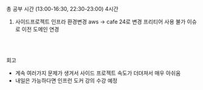 총 공부 시간 (13:00-16:30, 22:30-23:00) 4시간

1. 사이드프로젝트 인프라 환경변경
aws -> cafe 24로 변경
프리티어 사용 불가 이슈로 이전
도메인 연경




<br />
<br />

회고
- 계속 여러가지 문제가 생겨서 사이드 프로젝트 속도가 더뎌져서 매우 아쉬움
- 내일은 가능하다면 인프런 도커 강의 수강 예정
